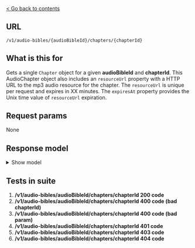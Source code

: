 [< Go back to contents](../README.md)

## URL

`/v1/audio-bibles/{audioBibleId}/chapters/{chapterId}`

## What is this for

Gets a single `Chapter` object for a given **audioBibleId** and **chapterId**.
This AudioChapter object also includes an `resourceUrl` property with a HTTP URL
to the mp3 audio resource for the chapter. The `resourceUrl` is unique per request
and expires in XX minutes. The `expiresAt` property provides the Unix time value of
`resourceUrl` expiration.

## Request params

None

## Response model

<details><summary>Show model</summary>

```TypeScript
{
  data: {
    id: string;
    bibleId: string;
    number: string;
    bookId: string;
    resourceUrl: string;
    timecodes?: [
      {
        end: string;
        start: string;
        verseId: string;
      },
    ];
    expiresAt: string | number;
    reference: string;
    next?: {
      id: string;
      bookId: string;
      number: string;
    };
    previous?: {
      id: string;
      bookId: string;
      number: string;
    };
    copyright: string;
  };
  meta: {
    fums: string;
    fumsId: string;
    fumsJsInclude: string;
    fumsJs: string;
    fumsNoScript: string;
  };
}
```

</details>

## Tests in suite

1. **/v1/audio-bibles/audioBibleId/chapters/chapterId 200 code**
2. **/v1/audio-bibles/audioBibleId/chapters/chapterId 400 code (bad chapterId)**
3. **/v1/audio-bibles/audioBibleId/chapters/chapterId 400 code (bad param)**
4. **/v1/audio-bibles/audioBibleId/chapters/chapterId 401 code**
5. **/v1/audio-bibles/audioBibleId/chapters/chapterId 403 code**
6. **/v1/audio-bibles/audioBibleId/chapters/chapterId 404 code**
